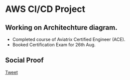 
# AWS CI/CD Project

## Working on Architechture diagram.

- Completed course of Aviatrix Certified Engineer (ACE).
- Booked Certification Exam for 26th Aug.

## Social Proof

[Tweet](https://twitter.com/SudhaKishoreBC/status/1295570624069296130)

